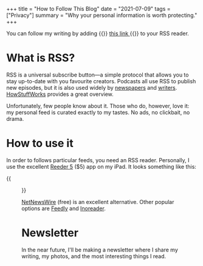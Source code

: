 +++
title = "How to Follow This Blog"
date = "2021-07-09"
tags = ["Privacy"]
summary = "Why your personal information is worth protecting."
+++

You can follow my writing by adding {{<rawhtml >}} <a href="/posts/index.xml">this link <i class="fa fa-rss" style="font-size: 60%;"></i></a> {{</rawhtml>}} to your RSS reader.
# What is RSS?

RSS is a universal subscribe button—a simple protocol that allows you to stay up-to-date with you favourite creators. Podcasts all use RSS to publish new episodes, but it is also used widely by [newspapers](https://archive.nytimes.com/www.nytimes.com/services/xml/rss/index.html) and [writers](https://seths.blog/subscribe/). [HowStuffWorks](https://computer.howstuffworks.com/internet/basics/rss.htm) provides a great overview.

Unfortunately, few people know about it. Those who do, however, love it: my personal feed is curated exactly to my tastes. No ads, no clickbait, no drama.

# How to use it

In order to follows particular feeds, you need an RSS reader. Personally, I use the excellent [Reeder 5](https://reederapp.com/) ($5) app on my iPad. It looks something like this:

{{<figure src="reeder.png">}}

[NetNewsWire](https://apps.apple.com/us/app/netnewswire-rss-reader/id1480640210) (free) is an excellent alternative. Other popular options are [Feedly](https://feedly.com/i/welcome/logged-out) and [Inoreader](https://www.inoreader.com/).

# Newsletter

In the near future, I'll be making a newsletter where I share my writing, my photos, and the most interesting things I read.
